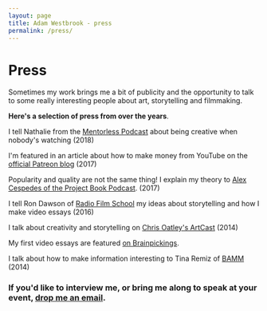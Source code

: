 ```yaml
---
layout: page
title: Adam Westbrook - press
permalink: /press/
---
```


# Press

Sometimes my work brings me a bit of publicity and the opportunity to talk to some really interesting people about art, storytelling and filmmaking. 

**Here's a selection of press from over the years**.

I tell Nathalie from the [Mentorless Podcast](https://soundcloud.com/mentorless/adam-westbrook-and-the-art-of-storytelling-on-the-internet-mentorless-podcast-episode-1) about being creative when nobody's watching (2018)

I'm featured in an article about how to make money from YouTube on the [official Patreon blog](https://blog.patreon.com/make-money-youtube-2017) (2017)

Popularity and quality are not the same thing! I explain my theory to [Alex Cespedes of the Project Book Podcast](https://alexcespedes.com/2017/04/adam-westbrook-quality-popularity/). (2017)

I tell Ron Dawson of [Radio Film School](http://daredreamer.com/rfs-adamwestbrook/) my ideas about storytelling and how I make video essays (2016)

I talk about creativity and storytelling on [Chris Oatley's ArtCast](https://chrisoatley.com/delve1/) (2014)

My first video essays are featured [on Brainpickings](https://www.brainpickings.org/2014/05/23/the-long-game/).

I talk about how to make information interesting to Tina Remiz of [BAMM](https://bammglobal.com/conversation-adam-westbrook/) (2014)

### If you'd like to interview me, or bring me along to speak at your event, [drop me an email](mailto:adam@adamwestbrook.co.uk).
